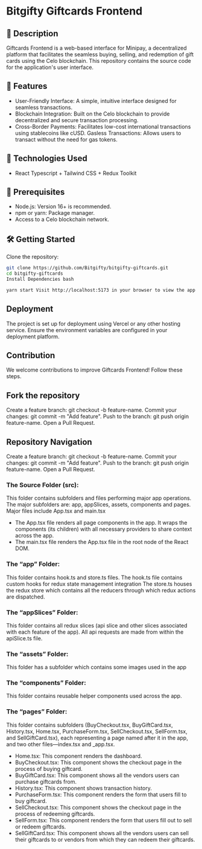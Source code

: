 # Bitgifty Giftcards Frontend

## 📌 Description

Giftcards Frontend is a web-based interface for Minipay, a decentralized platform that facilitates the seamless buying, selling, and redemption of gift cards using the Celo blockchain. This repository contains the source code for the application's user interface.

## 🚀 Features

- User-Friendly Interface: A simple, intuitive interface designed for seamless transactions.
- Blockchain Integration: Built on the Celo blockchain to provide decentralized and secure transaction processing.
- Cross-Border Payments: Facilitates low-cost international transactions using stablecoins like cUSD.
  Gasless Transactions: Allows users to transact without the need for gas tokens.

## 🚀 Technologies Used

- React Typescript + Tailwind CSS + Redux Toolkit

## 🚀 Prerequisites

- Node.js: Version 16+ is recommended.
- npm or yarn: Package manager.
- Access to a Celo blockchain network.

## 🛠 Getting Started

Clone the repository:

```bash
git clone https://github.com/Bitgifty/bitgifty-giftcards.git
cd bitgifty-giftcards
Install Dependencies bash

yarn start Visit http://localhost:5173 in your browser to view the app
```

## Deployment

The project is set up for deployment using Vercel or any other hosting service. Ensure the environment variables are configured in your deployment platform.

## Contribution

We welcome contributions to improve Giftcards Frontend! Follow these steps.

## Fork the repository

Create a feature branch: git checkout -b feature-name. Commit your changes: git commit -m "Add feature". Push to the branch: git push origin feature-name. Open a Pull Request.

## Repository Navigation

Create a feature branch: git checkout -b feature-name. Commit your changes: git commit -m "Add feature". Push to the branch: git push origin feature-name. Open a Pull Request.

### The Source Folder (src):

This folder contains subfolders and files performing major app operations. The major subfolders are: app, appSlices, assets, components and pages. Major files include App.tsx and main.tsx

- The App.tsx file renders all page components in the app. It wraps the components (its children) with all necessary providers to share context across the app.
- The main.tsx file renders the App.tsx file in the root node of the React DOM.

### The “app” Folder:

This folder contains hook.ts and store.ts files.
The hook.ts file contains custom hooks for redux state management integration
The store.ts houses the redux store which contains all the reducers through which redux actions are dispatched.

### The “appSlices” Folder:

This folder contains all redux slices (api slice and other slices associated with each feature of the app).
All api requests are made from within the apiSlice.ts file.

### The “assets” Folder:

This folder has a subfolder which contains some images used in the app

### The “components” Folder:

This folder contains reusable helper components used across the app.

### The “pages” Folder:

This folder contains subfolders (BuyCheckout.tsx, BuyGiftCard.tsx, History.tsx, Home.tsx, PurchaseForm.tsx, SellCheckout.tsx, SellForm.tsx, and SellGiftCard.tsx), each representing a page named after it in the app, and two other files—index.tsx and \_app.tsx.

- Home.tsx: This component renders the dashboard.
- BuyCheckout.tsx: This component shows the checkout page in the process of buying giftcard.
- BuyGiftCard.tsx: This component shows all the vendors users can purchase giftcards from.
- History.tsx: This component shows transaction history.
- PurchaseForm.tsx: This component renders the form that users fill to buy giftcard.
- SellCheckout.tsx: This component shows the checkout page in the process of redeeming giftcards.
- SellForm.tsx: This component renders the form that users fill out to sell or redeem giftcards.
- SellGiftCard.tsx: This component shows all the vendors users can sell their giftcards to or vendors from which they can redeem their giftcards.
